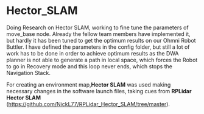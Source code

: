 # Hector_SLAM


Doing Research on Hector SLAM, working to fine tune the parameters of move_base node.
Already the fellow team members have implemented it, but hardly it has been tuned to get the optimum results on our Ohmni Robot Buttler.
I have defined the parameters in the config folder, but still a lot of work has to be done in order to achieve optimum results as the DWA planner is not able to generate a path in local space, which forces the Robot to go in Recovery mode and this loop never ends, which stops the Navigation Stack.

For creating an environment map,**Hector SLAM** was used making necessary changes in the software launch files, taking cues from **RPLidar Hector SLAM** (https://github.com/NickL77/RPLidar_Hector_SLAM/tree/master).
